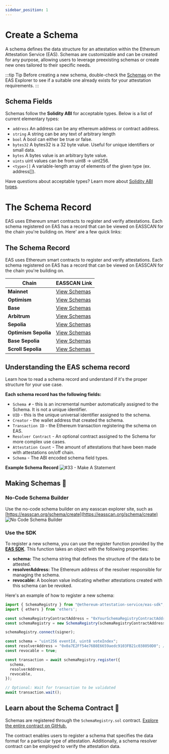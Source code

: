 ```yaml
---
sidebar_position: 1
---
```


# Create a Schema

A schema defines the data structure for an attestation within the Ethereum Attestation Service (EAS). Schemas are customizable and can be created for any purpose, allowing users to leverage preexisting schemas or create new ones tailored to their specific needs.

:::tip Tip
Before creating a new schema, double-check the [Schemas](https://easscan.org/schemas) on the EAS Explorer to see if a suitable one already exists for your attestation requirements.
:::

## Schema Fields

Schemas follow the **Solidity ABI** for acceptable types. Below is a list of current elementary types:

- `address` An address can be any ethereum address or contract address.
- `string` A string can be any text of arbitrary length
- `bool` A bool can either be true or false.
- `bytes32` A bytes32 is a 32 byte value. Useful for unique identifiers or small data.
- `bytes` A bytes value is an arbitrary byte value.
- `uints` uint values can be from uint8 -> uint256.
- `<type>[]`  A variable-length array of elements of the given type (ex. address[]).

Have questions about acceptable types? Learn more
about [Solidity ABI types](https://docs.soliditylang.org/en/v0.8.16/abi-spec.html).


# The Schema Record
EAS uses Ethereum smart contracts to register and verify attestations. Each schema registered on EAS has a record that can be viewed on EASSCAN for the chain you're building on. Here' are a few quick links:

## The Schema Record

EAS uses Ethereum smart contracts to register and verify attestations. Each schema registered on EAS has a record that can be viewed on EASSCAN for the chain you're building on.

| Chain            | EASSCAN Link                                              |
|------------------|-----------------------------------------------------------|
| **Mainnet**      | [View Schemas](https://easscan.org/schemas)               |
| **Optimism**     | [View Schemas](https://optimism.easscan.org/schemas)      |
| **Base**         | [View Schemas](https://base.easscan.org/schemas)          |
| **Arbitrum**     | [View Schemas](https://arbitrum.easscan.org/schemas)      |
| **Sepolia**      | [View Schemas](https://sepolia.easscan.org/schemas)       |
| **Optimism Sepolia** | [View Schemas](https://optimism-sepolia.easscan.org/schemas) |
| **Base Sepolia**  | [View Schemas](https://base-sepolia.easscan.org/schemas)   |
| **Scroll Sepolia**  | [View Schemas](https://scroll-sepolia.easscan.org/schemas)   |


## Understanding the EAS schema record
Learn how to read a schema record and understand if it's the proper structure for your use case.

**Each schema record has the following fields:**
- `Schema #` - this is an incremental number automatically assigned to the Schema. It is not a unique identifier.
- `UID` - this is the unique universal identifier assigned to the schema.
- `Creator` - the wallet address that created the schema.
- `Transaction ID` - the Ethereum transaction registering the schema on EAS.
- `Resolver Contract` - An optional contract assigned to the Schema for more complex use cases.
- `Attestation Count` - The amount of attestations that have been made with attestations on/off chain.
- `Schema` - The ABI encoded schema field types.

**Example Schema Record**
![#33 - Make A Statement](./img/gm-schema.png)

## Making Schemas 🧙

### No-Code Schema Builder
Use the no-code schema builder on any easscan explorer site, such as [https://easscan.org/schema/create](https://easscan.org/schema/create)
![No Code Schema Builder](./img/no-code-schema.png)

### Use the SDK
To register a new schema, you can use the register function provided by the [**EAS SDK**](https://github.com/ethereum-attestation-service/eas-sdk#registering-a-schema). This function takes an object with the following properties:

- **schema:** The schema string that defines the structure of the data to be attested.
- **resolverAddress:** The Ethereum address of the resolver responsible for managing the schema.
- **revocable:** A boolean value indicating whether attestations created with this schema can be revoked.

Here's an example of how to register a new schema:
```javascript
import { SchemaRegistry } from "@ethereum-attestation-service/eas-sdk";
import { ethers } from 'ethers';

const schemaRegistryContractAddress = "0xYourSchemaRegistryContractAddress";
const schemaRegistry = new SchemaRegistry(schemaRegistryContractAddress);

schemaRegistry.connect(signer);

const schema = "uint256 eventId, uint8 voteIndex";
const resolverAddress = "0x0a7E2Ff54e76B8E6659aedc9103FB21c038050D0"; // Sepolia 0.26
const revocable = true;

const transaction = await schemaRegistry.register({
  schema,
  resolverAddress,
  revocable,
});

// Optional: Wait for transaction to be validated
await transaction.wait();
```

## Learn about the Schema Contract 📄
Schemas are registered through the `SchemaRegistry.sol` contract. [Explore the entire contract on GitHub.](https://github.com/ethereum-attestation-service/eas-contracts/blob/master/contracts/SchemaRegistry.sol)

The contract enables users to register a schema that specifies the data format for a particular type of attestation. Additionally, a schema resolver contract can be employed to verify the attestation data.
